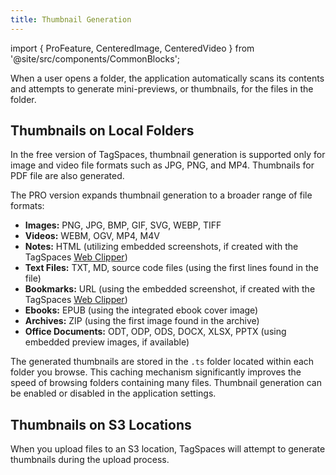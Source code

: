 ```yaml
---
title: Thumbnail Generation
---
```


import { ProFeature, CenteredImage, CenteredVideo } from '@site/src/components/CommonBlocks';

When a user opens a folder, the application automatically scans its contents and attempts to generate mini-previews, or thumbnails, for the files in the folder.

## Thumbnails on Local Folders

In the free version of TagSpaces, thumbnail generation is supported only for image and video file formats such as JPG, PNG, and MP4. Thumbnails for PDF file are also generated.

The PRO version expands thumbnail generation to a broader range of file formats:

- **Images:** PNG, JPG, BMP, GIF, SVG, WEBP, TIFF
- **Videos:** WEBM, OGV, MP4, M4V
- **Notes:** HTML (utilizing embedded screenshots, if created with the TagSpaces [Web Clipper](/web-clipper/))
- **Text Files:** TXT, MD, source code files (using the first lines found in the file)
- **Bookmarks:** URL (using the embedded screenshot, if created with the TagSpaces [Web Clipper](/web-clipper/))
- **Ebooks:** EPUB (using the integrated ebook cover image)
- **Archives:** ZIP (using the first image found in the archive)
- **Office Documents:** ODT, ODP, ODS, DOCX, XLSX, PPTX (using embedded preview images, if available)

<CenteredImage
    caption="Showing generated thumbnails in TagSpaces"
    src="/media/tagspaces-thumbnails.png"
    showCaption
/>

The generated thumbnails are stored in the `.ts` folder located within each folder you browse. This caching mechanism significantly improves the speed of browsing folders containing many files. Thumbnail generation can be enabled or disabled in the application settings.

<CenteredImage
    caption="Activating the thumbnails generation in the settings"
    src="/media/tagspaces-thumbnail-generation.png"
    showCaption
/>

## Thumbnails on S3 Locations

<!-- Thumbnails are not generated automatically on S3 locations. This limitation is due to the fact that generating thumbnails requires downloading all files from the folder, which can be impractical for folders with many files. However, there is an exception:  -->

When you upload files to an S3 location, TagSpaces will attempt to generate thumbnails during the upload process.
